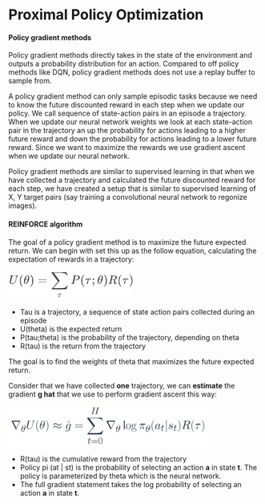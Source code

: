 # Proximal Policy Optimization

#### Policy gradient methods

Policy gradient methods directly takes in the state of the environment and outputs a probability distribution for an action. Compared to off policy methods like DQN, policy gradient methods does not use a replay buffer to sample from.

A policy gradient method can only sample episodic tasks because we need to know the future discounted reward in each step when we update our policy. We call sequence of state-action pairs in an episode a trajectory. When we update our neural network weights we look at each state-action pair in the trajectory an up the probability for actions leading to a higher future reward and down the probability for actions leading to a lower future reward. Since we want to maximize the rewards we use gradient ascent when we update our neural network.

Policy gradient methods are similar to supervised learning in that when we have collected a trajectory and calculated the future discounted reward for each step, we have created a setup that is similar to supervised learning of X, Y target pairs (say training a convolutional neural network to regonize images).

#### REINFORCE algorithm

The goal of a policy gradient method is to maximize the future expected return. We can begin with set this up as the follow equation, calculating the expectation of rewards in a trajectory:

![Problem setup](/Documentation/REINFORCE_Goal.png)

- Tau is a trajectory, a sequence of state action pairs collected during an episode
- U(theta) is the expected return
- P(tau;theta) is the probability of the trajectory, depending on theta
- R(tau) is the return from the trajectory

The goal is to find the weights of theta that maximizes the future expected return.

Consider that we have collected **one** trajectory, we can **estimate** the gradient **g hat** that we use to perform gradient ascent this way:

![Gradient](/Documentation/REINFORCE_Gradient.png)

- R(tau) is the cumulative reward from the trajectory
- Policy pi (at | st) is the probability of selecting an action **a** in state **t**. The policy is parameterized by theta which is the neural network.
- The full gradient statement takes the log probability of selecting an action **a** in state **t**.

